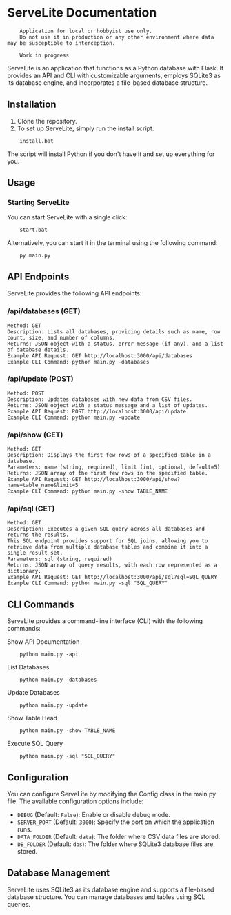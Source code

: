 # ServeLite Documentation

```
    Application for local or hobbyist use only. 
    Do not use it in production or any other environment where data may be susceptible to interception.

    Work in progress
```

ServeLite is an application that functions as a Python database with Flask. 
It provides an API and CLI with customizable arguments, employs SQLite3 as its database engine, and incorporates a file-based database structure.

## Installation

1. Clone the repository.
2. To set up ServeLite, simply run the install script.

```
    install.bat
```

The script will install Python if you don't have it and set up everything for you.

## Usage

### Starting ServeLite

You can start ServeLite with a single click:

```
    start.bat
```

Alternatively, you can start it in the terminal using the following command:

```
    py main.py
```

## API Endpoints

ServeLite provides the following API endpoints:

### /api/databases (GET)

```
Method: GET
Description: Lists all databases, providing details such as name, row count, size, and number of columns.
Returns: JSON object with a status, error message (if any), and a list of database details.
Example API Request: GET http://localhost:3000/api/databases
Example CLI Command: python main.py -databases
```

### /api/update (POST)

```
Method: POST
Description: Updates databases with new data from CSV files.
Returns: JSON object with a status message and a list of updates.
Example API Request: POST http://localhost:3000/api/update
Example CLI Command: python main.py -update
```

### /api/show (GET)

```
Method: GET
Description: Displays the first few rows of a specified table in a database.
Parameters: name (string, required), limit (int, optional, default=5)
Returns: JSON array of the first few rows in the specified table.
Example API Request: GET http://localhost:3000/api/show?name=table_name&limit=5
Example CLI Command: python main.py -show TABLE_NAME
```

### /api/sql (GET)

```
Method: GET
Description: Executes a given SQL query across all databases and returns the results.
This SQL endpoint provides support for SQL joins, allowing you to retrieve data from multiple database tables and combine it into a single result set.
Parameters: sql (string, required)
Returns: JSON array of query results, with each row represented as a dictionary.
Example API Request: GET http://localhost:3000/api/sql?sql=SQL_QUERY
Example CLI Command: python main.py -sql "SQL_QUERY"
```

## CLI Commands

ServeLite provides a command-line interface (CLI) with the following commands:

Show API Documentation

```
    python main.py -api
```

List Databases

```
    python main.py -databases
```

Update Databases

```
    python main.py -update
```

Show Table Head

```
    python main.py -show TABLE_NAME
```

Execute SQL Query

```
    python main.py -sql "SQL_QUERY"
```

## Configuration

You can configure ServeLite by modifying the Config class in the main.py file. The available configuration options include:

- `DEBUG` (Default: `False`): Enable or disable debug mode.
- `SERVER_PORT` (Default: `3000`): Specify the port on which the application runs.
- `DATA_FOLDER` (Default: `data`): The folder where CSV data files are stored.
- `DB_FOLDER` (Default: `dbs`): The folder where SQLite3 database files are stored.

## Database Management

ServeLite uses SQLite3 as its database engine and supports a file-based database structure. You can manage databases and tables using SQL queries.
